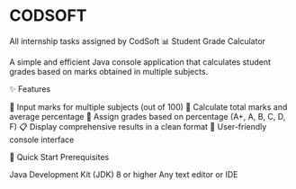 # CODSOFT
 All internship tasks assigned by CodSoft
 📊 Student Grade Calculator

A simple and efficient Java console application that calculates student grades based on marks obtained in multiple subjects.

✨ Features

📝 Input marks for multiple subjects (out of 100)
🧮 Calculate total marks and average percentage
🎯 Assign grades based on percentage (A+, A, B, C, D, F)
📋 Display comprehensive results in a clean format
🔄 User-friendly console interface

🚀 Quick Start
Prerequisites

Java Development Kit (JDK) 8 or higher
Any text editor or IDE
